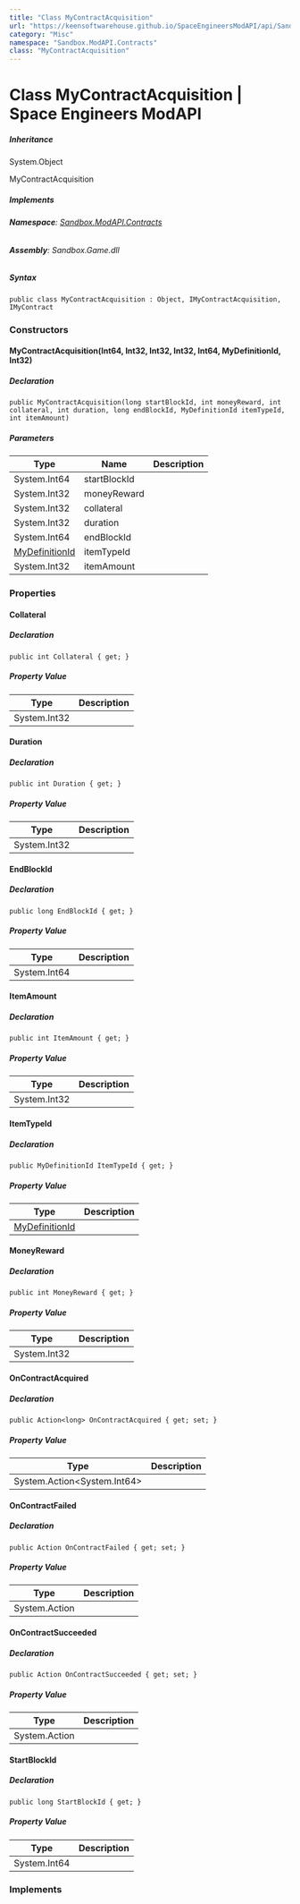 ```yaml
---
title: "Class MyContractAcquisition"
url: "https://keensoftwarehouse.github.io/SpaceEngineersModAPI/api/Sandbox.ModAPI.Contracts.MyContractAcquisition.html"
category: "Misc"
namespace: "Sandbox.ModAPI.Contracts"
class: "MyContractAcquisition"
---
```


# Class MyContractAcquisition | Space Engineers ModAPI

##### Inheritance

System.Object

MyContractAcquisition

##### Implements

###### **Namespace**: [Sandbox.ModAPI.Contracts](https://keensoftwarehouse.github.io/SpaceEngineersModAPI/api/Sandbox.ModAPI.Contracts.html)

###### **Assembly**: Sandbox.Game.dll

##### Syntax

```
public class MyContractAcquisition : Object, IMyContractAcquisition, IMyContract
```

### Constructors

#### MyContractAcquisition(Int64, Int32, Int32, Int32, Int64, MyDefinitionId, Int32)

##### Declaration

```
public MyContractAcquisition(long startBlockId, int moneyReward, int collateral, int duration, long endBlockId, MyDefinitionId itemTypeId, int itemAmount)
```

##### Parameters

| Type | Name | Description |
| --- | --- | --- |
| System.Int64 | startBlockId |     |
| System.Int32 | moneyReward |     |
| System.Int32 | collateral |     |
| System.Int32 | duration |     |
| System.Int64 | endBlockId |     |
| [MyDefinitionId](https://keensoftwarehouse.github.io/SpaceEngineersModAPI/api/VRage.Game.MyDefinitionId.html) | itemTypeId |     |
| System.Int32 | itemAmount |     |

### Properties

#### Collateral

##### Declaration

```
public int Collateral { get; }
```

##### Property Value

| Type | Description |
| --- | --- |
| System.Int32 |     |

#### Duration

##### Declaration

```
public int Duration { get; }
```

##### Property Value

| Type | Description |
| --- | --- |
| System.Int32 |     |

#### EndBlockId

##### Declaration

```
public long EndBlockId { get; }
```

##### Property Value

| Type | Description |
| --- | --- |
| System.Int64 |     |

#### ItemAmount

##### Declaration

```
public int ItemAmount { get; }
```

##### Property Value

| Type | Description |
| --- | --- |
| System.Int32 |     |

#### ItemTypeId

##### Declaration

```
public MyDefinitionId ItemTypeId { get; }
```

##### Property Value

| Type | Description |
| --- | --- |
| [MyDefinitionId](https://keensoftwarehouse.github.io/SpaceEngineersModAPI/api/VRage.Game.MyDefinitionId.html) |     |

#### MoneyReward

##### Declaration

```
public int MoneyReward { get; }
```

##### Property Value

| Type | Description |
| --- | --- |
| System.Int32 |     |

#### OnContractAcquired

##### Declaration

```
public Action<long> OnContractAcquired { get; set; }
```

##### Property Value

| Type | Description |
| --- | --- |
| System.Action<System.Int64\> |     |

#### OnContractFailed

##### Declaration

```
public Action OnContractFailed { get; set; }
```

##### Property Value

| Type | Description |
| --- | --- |
| System.Action |     |

#### OnContractSucceeded

##### Declaration

```
public Action OnContractSucceeded { get; set; }
```

##### Property Value

| Type | Description |
| --- | --- |
| System.Action |     |

#### StartBlockId

##### Declaration

```
public long StartBlockId { get; }
```

##### Property Value

| Type | Description |
| --- | --- |
| System.Int64 |     |

### Implements